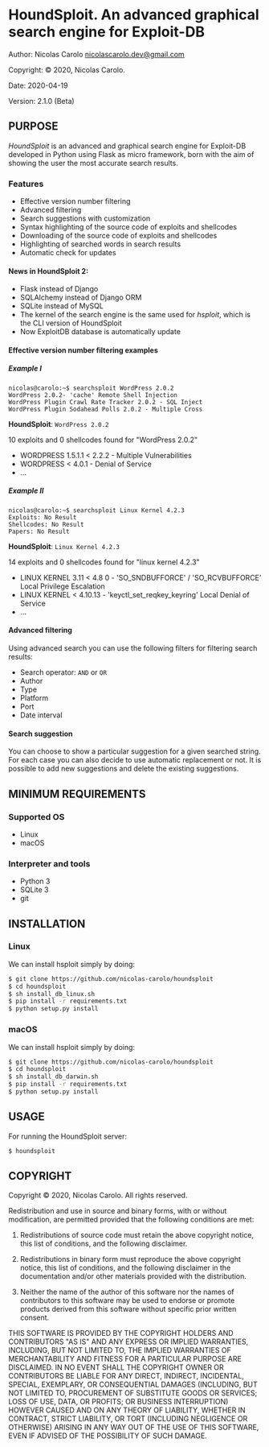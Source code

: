 # HoundSploit.  An advanced graphical search engine for Exploit-DB


Author: Nicolas Carolo <nicolascarolo.dev@gmail.com>

Copyright: © 2020, Nicolas Carolo.

Date: 2020-04-19

Version: 2.1.0 (Beta)


## PURPOSE

_HoundSploit_ is an advanced and graphical search engine for Exploit-DB developed in
Python using Flask as micro framework, born with the aim of showing the user
the most accurate search results.

### Features

* Effective version number filtering
* Advanced filtering
* Search suggestions with customization
* Syntax highlighting of the source code of exploits and shellcodes
* Downloading of the source code of exploits and shellcodes
* Highlighting of searched words in search results
* Automatic check for updates

#### News in HoundSploit 2:
* Flask instead of Django
* SQLAlchemy instead of Django ORM
* SQLite instead of MySQL
* The kernel of the search engine is the same used for _hsploit_, which is the CLI version of HoundSploit
* Now ExploitDB database is automatically update

#### Effective version number filtering examples
##### Example I

```
nicolas@carolo:~$ searchsploit WordPress 2.0.2
WordPress 2.0.2- 'cache' Remote Shell Injection
WordPress Plugin Crawl Rate Tracker 2.0.2 - SQL Inject
WordPress Plugin Sodahead Polls 2.0.2 - Multiple Cross
```

**HoundSploit**: `WordPress 2.0.2`

10 exploits and 0 shellcodes found for "WordPress 2.0.2"

* WORDPRESS 1.5.1.1 < 2.2.2 - Multiple Vulnerabilities
* WORDPRESS < 4.0.1 - Denial of Service
* ...


##### Example II

```
nicolas@carolo:~$ searchsploit Linux Kernel 4.2.3
Exploits: No Result
Shellcodes: No Result
Papers: No Result
```

**HoundSploit**: `Linux Kernel 4.2.3`

14 exploits and 0 shellcodes found for "linux kernel 4.2.3"

* LINUX KERNEL 3.11 < 4.8 0 - 'SO_SNDBUFFORCE' / 'SO_RCVBUFFORCE' Local
Privilege Escalation
* LINUX KERNEL < 4.10.13 - 'keyctl_set_reqkey_keyring' Local Denial of 
Service
* ...


#### Advanced filtering

Using advanced search you can use the following filters for filtering search
results:
* Search operator: `AND` or `OR`
* Author
* Type
* Platform
* Port
* Date interval


#### Search suggestion

You can choose to show a particular suggestion for a given searched string.
For each case you can also decide to use automatic replacement or not.
It is possible to add new suggestions and delete the existing suggestions.

## MINIMUM REQUIREMENTS

### Supported OS

* Linux
* macOS

### Interpreter and tools

* Python 3
* SQLite 3
* git

## INSTALLATION

### Linux
We can install hsploit simply by doing:
```sh
$ git clone https://github.com/nicolas-carolo/houndsploit
$ cd houndsploit
$ sh install_db_linux.sh
$ pip install -r requirements.txt
$ python setup.py install
```

### macOS
We can install hsploit simply by doing:
```sh
$ git clone https://github.com/nicolas-carolo/houndsploit
$ cd houndsploit
$ sh install_db_darwin.sh
$ pip install -r requirements.txt
$ python setup.py install
```

## USAGE

For running the HoundSploit server:

```sh
$ houndsploit
```


## COPYRIGHT

Copyright © 2020, Nicolas Carolo.
All rights reserved.

Redistribution and use in source and binary forms, with or without
modification, are permitted provided that the following conditions are
met:

1. Redistributions of source code must retain the above copyright
   notice, this list of conditions, and the following disclaimer.

2. Redistributions in binary form must reproduce the above copyright
   notice, this list of conditions, and the following disclaimer in the
   documentation and/or other materials provided with the distribution.

3. Neither the name of the author of this software nor the names of
   contributors to this software may be used to endorse or promote
   products derived from this software without specific prior written
   consent.

THIS SOFTWARE IS PROVIDED BY THE COPYRIGHT HOLDERS AND CONTRIBUTORS
"AS IS" AND ANY EXPRESS OR IMPLIED WARRANTIES, INCLUDING, BUT NOT
LIMITED TO, THE IMPLIED WARRANTIES OF MERCHANTABILITY AND FITNESS FOR
A PARTICULAR PURPOSE ARE DISCLAIMED.  IN NO EVENT SHALL THE COPYRIGHT
OWNER OR CONTRIBUTORS BE LIABLE FOR ANY DIRECT, INDIRECT, INCIDENTAL,
SPECIAL, EXEMPLARY, OR CONSEQUENTIAL DAMAGES (INCLUDING, BUT NOT
LIMITED TO, PROCUREMENT OF SUBSTITUTE GOODS OR SERVICES; LOSS OF USE,
DATA, OR PROFITS; OR BUSINESS INTERRUPTION) HOWEVER CAUSED AND ON ANY
THEORY OF LIABILITY, WHETHER IN CONTRACT, STRICT LIABILITY, OR TORT
(INCLUDING NEGLIGENCE OR OTHERWISE) ARISING IN ANY WAY OUT OF THE USE
OF THIS SOFTWARE, EVEN IF ADVISED OF THE POSSIBILITY OF SUCH DAMAGE.